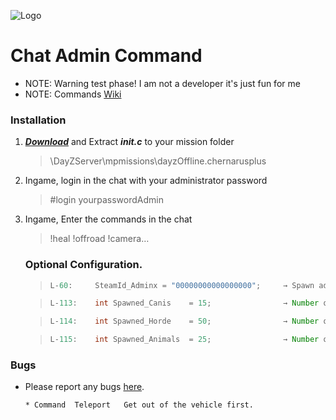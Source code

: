 ![Logo](https://cdn.discordapp.com/attachments/499241118060511252/516023616974880769/dayz-sa-server-walli.png)

Chat Admin Command
=================================

 - NOTE: Warning test phase! I am not a developer it's just fun for me
 - NOTE: Commands [Wiki](https://github.com/Malotruu/DayZ-0.63-Malotru/wiki)  


### Installation

1. ***[Download](https://github.com/Malotruu/DayZ-0.63-Malotru/archive/master.zip)*** and Extract ***init.c*** to your mission folder

	> \DayZServer\mpmissions\dayzOffline.chernarusplus
   
  
2. Ingame, login in the chat with your administrator password

	> #login yourpasswordAdmin
 
 
3. Ingame, Enter the commands in the chat

	> !heal !offroad !camera…
  


   ### Optional Configuration.
	
	> ~~~~java
	> L-60:     SteamId_Adminx = "00000000000000000";     → Spawn admin vybor! your Steam ID
	> ~~~~

	> ~~~~java
	> L-113:    int Spawned_Canis    = 15;                → Number of Canis lupus
	> ~~~~
	
	> ~~~~java
	> L-114:    int Spawned_Horde    = 50;                → Number of Zombie
	> ~~~~
 
	> ~~~~java
	> L-115:    int Spawned_Animals  = 25;                → Number of Animals
	> ~~~~ 
 


 
### Bugs

 - Please report any bugs [here](https://github.com/Malotruu/DayZ-0.63-Malotru/issues).
 
       * Command  Teleport   Get out of the vehicle first.
